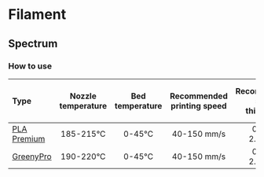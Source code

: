 # Filament

## Spectrum

### How to use

|Type|Nozzle temperature|Bed temperature|Recommended printing speed|Recommended shell thickness|Recommended layer height|Cooling|Closed chamber for printing|Dry box recommended|Ruby or hardened nozzle recommended|Adhesive|
|:---|:---:|:---:|:---:|:---:|:---:|:---:|:---:|:---:|:---:|:---:|
|[PLA Premium](https://spectrumfilaments.com/en/filament/pla-premium/)|185-215°C|0-45°C|40-150 mm/s|0.40 - 2.70mm|0.05 - 0.30mm|up to 100%|not necessary|no|no|not necessary|
|[GreenyPro](https://spectrumfilaments.com/en/filament/greenypro/)|190-220°C|0-45°C|40-150 mm/s|0.40 - 2.70mm|0.05 - 0.30mm|do 100%|not required|not required|not required|not required|
